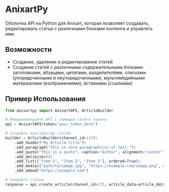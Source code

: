 # AnixartPy
Оболочка API на Python для Anixart, которая позволяет создавать, редактировать статьи с различными блоками контента и управлять ими.

## Возможности
 - Создание, удаление и редактирование статей
 - Создание статей с различными содержательными блоками: заголовками, абзацами, цитатами, разделителями, списками (упорядоченными и неупорядоченными), мультимедийными материалами (изображениями), вставками (ссылками)

## Пример Использования
```python
from anixartpy import AnixartAPI, ArticleBuilder

# Инициализируйте API с помощью своего токена
api = AnixartAPI(token="your_token_here")

# Создайте конструктор статей
builder = ArticleBuilder(channel_id=123)\
    .add_header("My Article Title")\
    .add_paragraph("This is <u>a paragraph</u> of text.")\
    .add_quote("This is a quote", caption="Author", alignment="center")\
    .add_delimiter()\
    .add_list(["Item 1", "Item 2", "Item 3"], ordered=True)\
    .add_media(["path/to/image.jpg", "https://example.com/image.png", open("path/to/image.jpg", "rb").read()])\
    .add_embed("https://example.com")

# Создайте статью
response = api.create_article(channel_id=123, article_data=article_data)
```